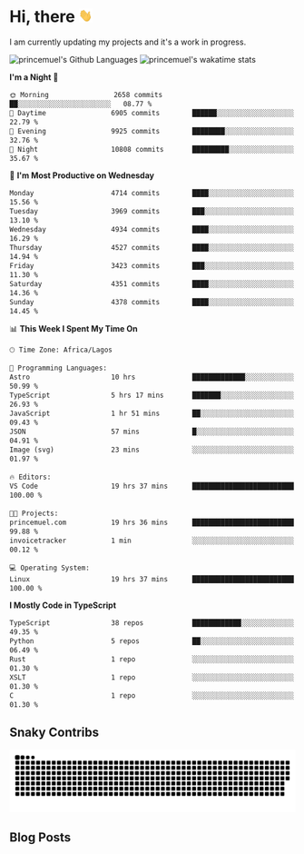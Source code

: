 # Hi, there <img src='/assets/wave.gif' alt='Just saying hello' width='24' height='24' />

<!--
**princemuel/princemuel** is a ✨ _special_ ✨ repository because its `README.md` (this file) appears on your GitHub profile.

Here are some ideas to get you started:

- 🔭 I’m currently working on ...
- 🌱 I’m currently learning ...
- 👯 I’m looking to collaborate on ...
- 🤔 I’m looking for help with ...
- 💬 Ask me about ...
- 📫 How to reach me: ...
- 😄 Pronouns: ...
- ⚡ Fun fact: ...
-->

I am currently updating my projects and it's a work in progress.

![princemuel's Github Languages](https://github-readme-stats.vercel.app/api/top-langs/?username=princemuel&text_color=586069&layout=compact&hide_border=true&title_color=0366d6&count_private=true&include_all_commits=true&theme=tokyonight&show_icons=true)
![princemuel's wakatime stats](https://github-readme-stats.vercel.app/api/wakatime?username=princemuel&text_color=586069&layout=compact&hide_border=true&title_color=0366d6&count_private=true&include_all_commits=true&theme=tokyonight&show_icons=true)

<!--START_SECTION:waka-->
**I'm a Night 🦉** 

```text
🌞 Morning                2658 commits        ██░░░░░░░░░░░░░░░░░░░░░░░   08.77 % 
🌆 Daytime                6905 commits        ██████░░░░░░░░░░░░░░░░░░░   22.79 % 
🌃 Evening                9925 commits        ████████░░░░░░░░░░░░░░░░░   32.76 % 
🌙 Night                  10808 commits       █████████░░░░░░░░░░░░░░░░   35.67 % 
```
📅 **I'm Most Productive on Wednesday** 

```text
Monday                   4714 commits        ████░░░░░░░░░░░░░░░░░░░░░   15.56 % 
Tuesday                  3969 commits        ███░░░░░░░░░░░░░░░░░░░░░░   13.10 % 
Wednesday                4934 commits        ████░░░░░░░░░░░░░░░░░░░░░   16.29 % 
Thursday                 4527 commits        ████░░░░░░░░░░░░░░░░░░░░░   14.94 % 
Friday                   3423 commits        ███░░░░░░░░░░░░░░░░░░░░░░   11.30 % 
Saturday                 4351 commits        ████░░░░░░░░░░░░░░░░░░░░░   14.36 % 
Sunday                   4378 commits        ████░░░░░░░░░░░░░░░░░░░░░   14.45 % 
```


📊 **This Week I Spent My Time On** 

```text
🕑︎ Time Zone: Africa/Lagos

💬 Programming Languages: 
Astro                    10 hrs              █████████████░░░░░░░░░░░░   50.99 % 
TypeScript               5 hrs 17 mins       ███████░░░░░░░░░░░░░░░░░░   26.93 % 
JavaScript               1 hr 51 mins        ██░░░░░░░░░░░░░░░░░░░░░░░   09.43 % 
JSON                     57 mins             █░░░░░░░░░░░░░░░░░░░░░░░░   04.91 % 
Image (svg)              23 mins             ░░░░░░░░░░░░░░░░░░░░░░░░░   01.97 % 

🔥 Editors: 
VS Code                  19 hrs 37 mins      █████████████████████████   100.00 % 

🐱‍💻 Projects: 
princemuel.com           19 hrs 36 mins      █████████████████████████   99.88 % 
invoicetracker           1 min               ░░░░░░░░░░░░░░░░░░░░░░░░░   00.12 % 

💻 Operating System: 
Linux                    19 hrs 37 mins      █████████████████████████   100.00 % 
```

**I Mostly Code in TypeScript** 

```text
TypeScript               38 repos            ████████████░░░░░░░░░░░░░   49.35 % 
Python                   5 repos             ██░░░░░░░░░░░░░░░░░░░░░░░   06.49 % 
Rust                     1 repo              ░░░░░░░░░░░░░░░░░░░░░░░░░   01.30 % 
XSLT                     1 repo              ░░░░░░░░░░░░░░░░░░░░░░░░░   01.30 % 
C                        1 repo              ░░░░░░░░░░░░░░░░░░░░░░░░░   01.30 % 
```




<!--END_SECTION:waka-->

## Snaky Contribs

<img src='/assets/github-snake-dark.svg' alt='Snaky Contributions' />

## Blog Posts

<!-- BLOG-POST-LIST:START -->
<!-- BLOG-POST-LIST:END -->
